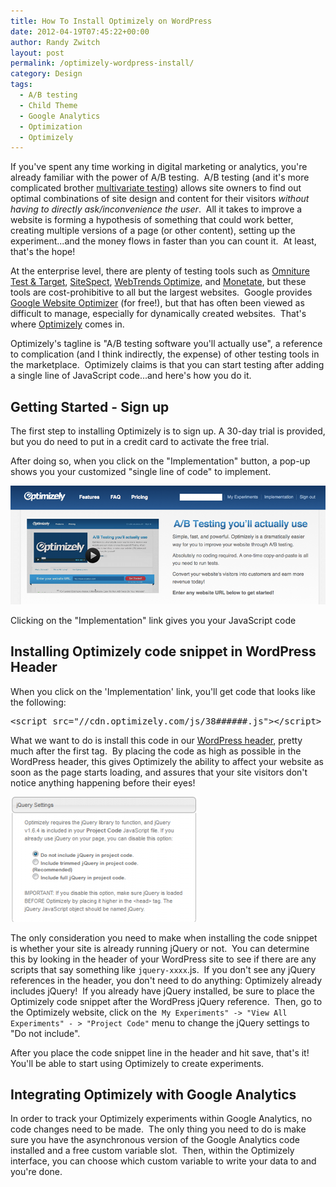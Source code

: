 ```yaml
---
title: How To Install Optimizely on WordPress
date: 2012-04-19T07:45:22+00:00
author: Randy Zwitch
layout: post
permalink: /optimizely-wordpress-install/
category: Design
tags:
  - A/B testing
  - Child Theme
  - Google Analytics
  - Optimization
  - Optimizely
---
```

If you've spent any time working in digital marketing or analytics, you're already familiar with the power of A/B testing.  A/B testing (and it's more complicated brother <a href="http://www.smashingmagazine.com/2011/04/04/multivariate-testing-101-a-scientific-method-of-optimizing-design/" target="_blank">multivariate testing</a>) allows site owners to find out optimal combinations of site design and content for their visitors _without having to directly ask/inconvenience the user_.  All it takes to improve a website is forming a hypothesis of something that could work better, creating multiple versions of a page (or other content), setting up the experiment...and the money flows in faster than you can count it.  At least, that's the hope!

At the enterprise level, there are plenty of testing tools such as <a href="http://www.omniture.com/en/products/conversion/test-and-target" target="_blank">Omniture Test & Target</a>, <a href="http://www.sitespect.com/" target="_blank">SiteSpect</a>, <a href="http://webtrends.com/products/optimize/" target="_blank">WebTrends Optimize</a>, and <a href="http://www.monetate.com" target="_blank">Monetate</a>, but these tools are cost-prohibitive to all but the largest websites.  Google provides <a href="www.google.com/websiteoptimizer" target="_blank">Google Website Optimizer</a> (for free!), but that has often been viewed as difficult to manage, especially for dynamically created websites.  That's where <a href="http://www.optimizely.com" target="_blank">Optimizely</a> comes in.

Optimizely's tagline is "A/B testing software you'll actually use", a reference to complication (and I think indirectly, the expense) of other testing tools in the marketplace.  Optimizely claims is that you can start testing after adding a single line of JavaScript code...and here's how you do it.

## Getting Started - Sign up

The first step to installing Optimizely is to sign up. A 30-day trial is provided, but you do need to put in a credit card to activate the free trial.

After doing so, when you click on the "Implementation" button, a pop-up shows you your customized "single line of code" to implement.

![optimizely-implementation](/wp-content/uploads/2012/04/optimizely-implementation.png)

<p class="wp-caption-text">
Clicking on the "Implementation" link gives you your JavaScript code
</p>

## Installing Optimizely code snippet in WordPress Header

When you click on the 'Implementation' link, you'll get code that looks like the following:

<pre>&lt;script src="//cdn.optimizely.com/js/38######.js"&gt;&lt;/script&gt;</pre>

What we want to do is install this code in our <a title="Twenty Eleven Child Theme: Custom Header" href="http://randyzwitch.com/custom-header-twenty-eleven-child-theme/" target="_blank">WordPress header</a>, pretty much after the first <head> tag.  By placing the code as high as possible in the WordPress header, this gives Optimizely the ability to affect your website as soon as the page starts loading, and assures that your site visitors don't notice anything happening before their eyes!

![optimizely-jquery-menu](/wp-content/uploads/2012/04/optimizely-jquery-menu-300x200.png)

The only consideration you need to make when installing the code snippet is whether your site is already running jQuery or not.  You can determine this by looking in the header of your WordPress site to see if there are any scripts that say something like `jquery-xxxx`.js.  If you don't see any jQuery references in the header, you don't need to do anything: Optimizely already includes jQuery!  If you already have jQuery installed, be sure to place the Optimizely code snippet after the WordPress jQuery reference.  Then, go to the Optimizely website, click on the  `My Experiments" -> "View All Experiments" - > "Project Code"` menu to change the jQuery settings to "Do not include".

After you place the code snippet line in the header and hit save, that's it!  You'll be able to start using Optimizely to create experiments.

## Integrating Optimizely with Google Analytics

In order to track your Optimizely experiments within Google Analytics, no code changes need to be made.  The only thing you need to do is make sure you have the asynchronous version of the Google Analytics code installed and a free custom variable slot.  Then, within the Optimizely interface, you can choose which custom variable to write your data to and you're done.
